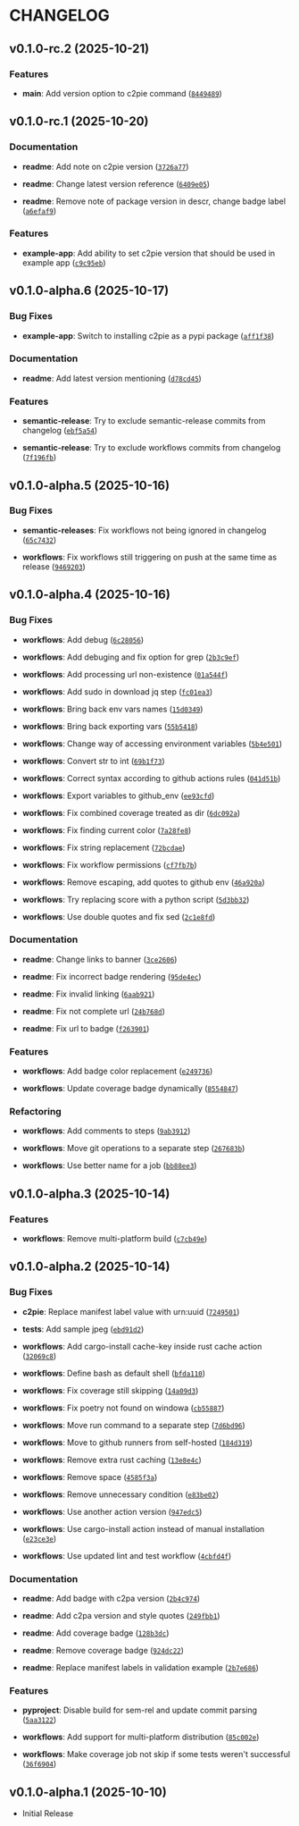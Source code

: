 # CHANGELOG

<!-- version list -->

## v0.1.0-rc.2 (2025-10-21)

### Features

- **main**: Add version option to c2pie command
  ([`8449489`](https://github.com/TourmalineCore/c2pie/commit/8449489f50f123edb3987ba1ce17513fd1cf8f4b))


## v0.1.0-rc.1 (2025-10-20)

### Documentation

- **readme**: Add note on c2pie version
  ([`3726a77`](https://github.com/TourmalineCore/c2pie/commit/3726a77c113c4dff2b344897af5f8b68521994dd))

- **readme**: Change latest version reference
  ([`6409e05`](https://github.com/TourmalineCore/c2pie/commit/6409e05957922b98883326c6d8c78af0f8b1346e))

- **readme**: Remove note of package version in descr, change badge label
  ([`a6efaf9`](https://github.com/TourmalineCore/c2pie/commit/a6efaf9f35ce21db4b041d97fd3fca8ad6d8445b))

### Features

- **example-app**: Add ability to set c2pie version that should be used in example app
  ([`c9c95eb`](https://github.com/TourmalineCore/c2pie/commit/c9c95eb4c50f756735d9c0c71ea65d673363da04))


## v0.1.0-alpha.6 (2025-10-17)

### Bug Fixes

- **example-app**: Switch to installing c2pie as a pypi package
  ([`aff1f38`](https://github.com/TourmalineCore/c2pie/commit/aff1f38e93549ca09ae9529af529c1d2eb5c27a6))

### Documentation

- **readme**: Add latest version mentioning
  ([`d78cd45`](https://github.com/TourmalineCore/c2pie/commit/d78cd45d77379e951dea7465e8c2bf5ea8ca1430))

### Features

- **semantic-release**: Try to exclude semantic-release commits from changelog
  ([`ebf5a54`](https://github.com/TourmalineCore/c2pie/commit/ebf5a549ee63480af4f619edaa88fefa088ad308))

- **semantic-release**: Try to exclude workflows commits from changelog
  ([`7f196fb`](https://github.com/TourmalineCore/c2pie/commit/7f196fb51654c7115ca0260ffa791d6e675c5b75))


## v0.1.0-alpha.5 (2025-10-16)

### Bug Fixes

- **semantic-releases**: Fix workflows not being ignored in changelog
  ([`65c7432`](https://github.com/TourmalineCore/c2pie/commit/65c7432e4762074302c108f125cd2eb3c65276c3))

- **workflows**: Fix workflows still triggering on push at the same time as release
  ([`9469203`](https://github.com/TourmalineCore/c2pie/commit/94692034e1a8c164ce53256a0d23c70ce3a4c227))


## v0.1.0-alpha.4 (2025-10-16)

### Bug Fixes

- **workflows**: Add debug
  ([`6c28056`](https://github.com/TourmalineCore/c2pie/commit/6c280564995d0794d321cd44a3c650e7ddd6d918))

- **workflows**: Add debuging and fix option for grep
  ([`2b3c9ef`](https://github.com/TourmalineCore/c2pie/commit/2b3c9efd799329f63c7744a4f91a12bacac8e80f))

- **workflows**: Add processing url non-existence
  ([`01a544f`](https://github.com/TourmalineCore/c2pie/commit/01a544faad87e0cdb13274f9e9d1f48e12585e38))

- **workflows**: Add sudo in download jq step
  ([`fc01ea3`](https://github.com/TourmalineCore/c2pie/commit/fc01ea3b7c4309ce3efeaa519d6140a0e6a26ae4))

- **workflows**: Bring back env vars names
  ([`15d0349`](https://github.com/TourmalineCore/c2pie/commit/15d0349ce0a6866e6a321527df084693478c5994))

- **workflows**: Bring back exporting vars
  ([`55b5418`](https://github.com/TourmalineCore/c2pie/commit/55b5418371b84abb59a06bc2191b4c3694c3841e))

- **workflows**: Change way of accessing environment variables
  ([`5b4e501`](https://github.com/TourmalineCore/c2pie/commit/5b4e5015dce34e2846232bc67f1efb52f7dad124))

- **workflows**: Convert str to int
  ([`69b1f73`](https://github.com/TourmalineCore/c2pie/commit/69b1f73948395951e7e6b54842ac2aafd1aa7ea7))

- **workflows**: Correct syntax according to github actions rules
  ([`041d51b`](https://github.com/TourmalineCore/c2pie/commit/041d51bef3f514c5bc061e382f5ac19ba5b9acd4))

- **workflows**: Export variables to github_env
  ([`ee93cfd`](https://github.com/TourmalineCore/c2pie/commit/ee93cfd7dd302a59765ca94c368eb2e1bf7bf689))

- **workflows**: Fix combined coverage treated as dir
  ([`6dc092a`](https://github.com/TourmalineCore/c2pie/commit/6dc092a257604e2ce0812adbb88785124876ef27))

- **workflows**: Fix finding current color
  ([`7a28fe8`](https://github.com/TourmalineCore/c2pie/commit/7a28fe80e5504bd4100a33b37fe2cf8c1c8e69f5))

- **workflows**: Fix string replacement
  ([`72bcdae`](https://github.com/TourmalineCore/c2pie/commit/72bcdaea479d1c9151c6d35a05f21ed7227cd529))

- **workflows**: Fix workflow permissions
  ([`cf7fb7b`](https://github.com/TourmalineCore/c2pie/commit/cf7fb7b24d86316dbfa6b76405bb41b0743a0813))

- **workflows**: Remove escaping, add quotes to github env
  ([`46a920a`](https://github.com/TourmalineCore/c2pie/commit/46a920a9f1328edc385e37e9ec1fb9551b20206e))

- **workflows**: Try replacing score with a python script
  ([`5d3bb32`](https://github.com/TourmalineCore/c2pie/commit/5d3bb3208486451d2ca3c39893ebb9e503f4ccae))

- **workflows**: Use double quotes and fix sed
  ([`2c1e8fd`](https://github.com/TourmalineCore/c2pie/commit/2c1e8fd7cb42e86368b69b1229354d2d3b4fe866))

### Documentation

- **readme**: Change links to banner
  ([`3ce2606`](https://github.com/TourmalineCore/c2pie/commit/3ce26060905d8acc0f13dcfa241dc3b379e4c95c))

- **readme**: Fix incorrect badge rendering
  ([`95de4ec`](https://github.com/TourmalineCore/c2pie/commit/95de4ec92b3dd99fb8d9a4e1e4f0cb348048740c))

- **readme**: Fix invalid linking
  ([`6aab921`](https://github.com/TourmalineCore/c2pie/commit/6aab9216c9341e0d9fadc86eaf664769172c30a1))

- **readme**: Fix not complete url
  ([`24b768d`](https://github.com/TourmalineCore/c2pie/commit/24b768db20a749e120a5aa5cb8a2be874fecb614))

- **readme**: Fix url to badge
  ([`f263901`](https://github.com/TourmalineCore/c2pie/commit/f2639018a511c28a5255d52a7a7a953d7e41a76f))

### Features

- **workflows**: Add badge color replacement
  ([`e249736`](https://github.com/TourmalineCore/c2pie/commit/e249736f15c0b3c0f8d8f3ec5510dd1ae657462a))

- **workflows**: Update coverage badge dynamically
  ([`8554847`](https://github.com/TourmalineCore/c2pie/commit/85548474f7c415b7f811081af03e7d99ea3d90f9))

### Refactoring

- **workflows**: Add comments to steps
  ([`9ab3912`](https://github.com/TourmalineCore/c2pie/commit/9ab391257ef3c4b6fd2ae1b916ab7e14ec8a048b))

- **workflows**: Move git operations to a separate step
  ([`267683b`](https://github.com/TourmalineCore/c2pie/commit/267683b384dbfbd94b29a80c5ca48e16cc17d4b5))

- **workflows**: Use better name for a job
  ([`bb88ee3`](https://github.com/TourmalineCore/c2pie/commit/bb88ee33f4bb84a62366456149175636e4b8e4b5))


## v0.1.0-alpha.3 (2025-10-14)

### Features

- **workflows**: Remove multi-platform build
  ([`c7cb49e`](https://github.com/TourmalineCore/c2pie/commit/c7cb49e644aa93b40714d66598fe3dd290937510))


## v0.1.0-alpha.2 (2025-10-14)

### Bug Fixes

- **c2pie**: Replace manifest label value with urn:uuid
  ([`7249501`](https://github.com/TourmalineCore/c2pie/commit/7249501d8743747012620ffb4fc3b606d79e88d1))

- **tests**: Add sample jpeg
  ([`ebd91d2`](https://github.com/TourmalineCore/c2pie/commit/ebd91d29757e272c0c7c1849ed120865802facc5))

- **workflows**: Add cargo-install cache-key inside rust cache action
  ([`32069c8`](https://github.com/TourmalineCore/c2pie/commit/32069c899b30f0a250eb67e538b33d36e2d53aaf))

- **workflows**: Define bash as default shell
  ([`bfda110`](https://github.com/TourmalineCore/c2pie/commit/bfda11072884019892e3a01049696be7476e3bcd))

- **workflows**: Fix coverage still skipping
  ([`14a09d3`](https://github.com/TourmalineCore/c2pie/commit/14a09d35525a13c93845b9ab4e8518864720ad18))

- **workflows**: Fix poetry not found on windowa
  ([`cb55887`](https://github.com/TourmalineCore/c2pie/commit/cb558870f894ea144681cf10059884c1e7d6a1da))

- **workflows**: Move run command to a separate step
  ([`7d6bd96`](https://github.com/TourmalineCore/c2pie/commit/7d6bd960ce25f3431f8ff96e83186d7b410fc433))

- **workflows**: Move to github runners from self-hosted
  ([`184d319`](https://github.com/TourmalineCore/c2pie/commit/184d3196d984622c5bb58600c2229cda52a58f28))

- **workflows**: Remove extra rust caching
  ([`13e8e4c`](https://github.com/TourmalineCore/c2pie/commit/13e8e4c5a895f0c8ca5da165d1d22b169c3c7487))

- **workflows**: Remove space
  ([`4585f3a`](https://github.com/TourmalineCore/c2pie/commit/4585f3adaea8d7000cfe3a187195ca9e920e05ff))

- **workflows**: Remove unnecessary condition
  ([`e83be02`](https://github.com/TourmalineCore/c2pie/commit/e83be0246970737f260401366d0c3a028519cc47))

- **workflows**: Use another action version
  ([`947edc5`](https://github.com/TourmalineCore/c2pie/commit/947edc5dd3cc1dfad64e887671690baeff47a3d0))

- **workflows**: Use cargo-install action instead of manual installation
  ([`e23ce3e`](https://github.com/TourmalineCore/c2pie/commit/e23ce3e7a3aeb19678d908657a31402632928b09))

- **workflows**: Use updated lint and test workflow
  ([`4cbfd4f`](https://github.com/TourmalineCore/c2pie/commit/4cbfd4ff2c316728b8e66391f85fcf58b42548ce))

### Documentation

- **readme**: Add badge with c2pa version
  ([`2b4c974`](https://github.com/TourmalineCore/c2pie/commit/2b4c974b1eac397c9576bb0c8d344cba3ef79572))

- **readme**: Add c2pa version and style quotes
  ([`249fbb1`](https://github.com/TourmalineCore/c2pie/commit/249fbb1cb14fa2dc5e8ae6ab9fd3560f553eda47))

- **readme**: Add coverage badge
  ([`128b3dc`](https://github.com/TourmalineCore/c2pie/commit/128b3dcafe91fe439ed20dce3ae307fde5b24feb))

- **readme**: Remove coverage badge
  ([`924dc22`](https://github.com/TourmalineCore/c2pie/commit/924dc221b1a7408e1e8cc63900106bd9188d589f))

- **readme**: Replace manifest labels in validation example
  ([`2b7e686`](https://github.com/TourmalineCore/c2pie/commit/2b7e686ef05e04a6ca7767511991cc36e2fb43bb))

### Features

- **pyproject**: Disable build for sem-rel and update commit parsing
  ([`5aa3122`](https://github.com/TourmalineCore/c2pie/commit/5aa31228bcd205c15c79581c9a66115945a7f179))

- **workflows**: Add support for multi-platform distribution
  ([`85c002e`](https://github.com/TourmalineCore/c2pie/commit/85c002e63617629039e2600ecb4bec3a18e7560f))

- **workflows**: Make coverage job not skip if some tests weren't successful
  ([`36f6904`](https://github.com/TourmalineCore/c2pie/commit/36f690408bdd3d73db5e996d228608f32d10c77f))


## v0.1.0-alpha.1 (2025-10-10)

- Initial Release
